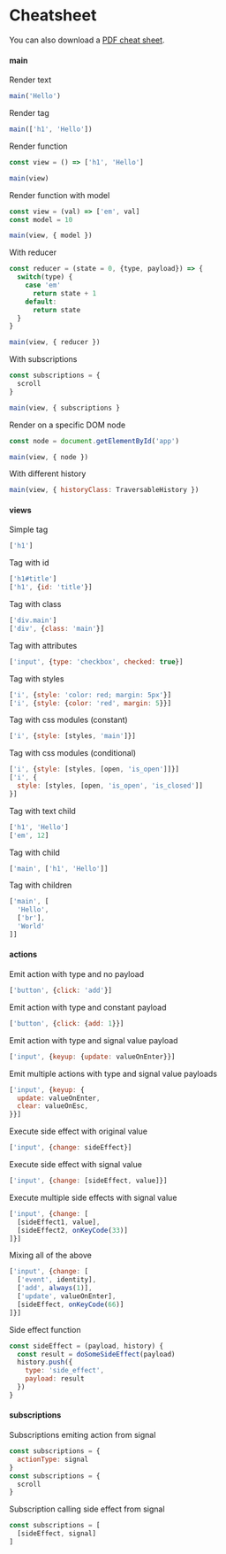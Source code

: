 # Cheatsheet

You can also download a [PDF cheat sheet](http://lulk.in/act/docs/cheatsheet.pdf).

#### main

Render text

```js
main('Hello')
```

Render tag

```js
main(['h1', 'Hello'])
```

Render function

```js
const view = () => ['h1', 'Hello']

main(view)
```

Render function with model

```js
const view = (val) => ['em', val]
const model = 10

main(view, { model })
```

With reducer

```js
const reducer = (state = 0, {type, payload}) => {
  switch(type) {
    case 'em'
      return state + 1
    default:
      return state
  }
}

main(view, { reducer })
```

With subscriptions

```js
const subscriptions = {
  scroll
}

main(view, { subscriptions }
```

Render on a specific DOM node

```js
const node = document.getElementById('app')

main(view, { node })
```

With different history

```js
main(view, { historyClass: TraversableHistory })
```

#### views

Simple tag

```js
['h1']
```

Tag with id

```js
['h1#title']
['h1', {id: 'title'}]
```

Tag with class

```js
['div.main']
['div', {class: 'main'}]
```

Tag with attributes

```js
['input', {type: 'checkbox', checked: true}]
```

Tag with styles

```js
['i', {style: 'color: red; margin: 5px'}]
['i', {style: {color: 'red', margin: 5}}]
```

Tag with css modules (constant)

```js
['i', {style: [styles, 'main']}]
```

Tag with css modules (conditional)

```js
['i', {style: [styles, [open, 'is_open']]}]
['i', {
  style: [styles, [open, 'is_open', 'is_closed']]
}]
```

Tag with text child

```js
['h1', 'Hello']
['em', 12]
```

Tag with child

```js
['main', ['h1', 'Hello']]
```

Tag with children

```js
['main', [
  'Hello',
  ['br'],
  'World'
]]
```

#### actions

Emit action with type and no payload

```js
['button', {click: 'add'}]
```

Emit action with type and constant payload

```js
['button', {click: {add: 1}}]
```

Emit action with type and signal value payload

```js
['input', {keyup: {update: valueOnEnter}}]
```

Emit multiple actions with type and signal value
payloads

```js
['input', {keyup: {
  update: valueOnEnter,
  clear: valueOnEsc,
}}]
```

Execute side effect with original value

```js
['input', {change: sideEffect}]
```

Execute side effect with signal value

```js
['input', {change: [sideEffect, value]}]
```

Execute multiple side effects with signal value

```js
['input', {change: [
  [sideEffect1, value],
  [sideEffect2, onKeyCode(33)]
]}]
```

Mixing all of the above

```js
['input', {change: [
  ['event', identity],
  ['add', always(1)],
  ['update', valueOnEnter],
  [sideEffect, onKeyCode(66)]
]}]
```

Side effect function

```js
const sideEffect = (payload, history) {
  const result = doSomeSideEffect(payload)
  history.push({
    type: 'side_effect',
    payload: result
  })
}
```

#### subscriptions

Subscriptions emiting action from signal

```js
const subscriptions = {
  actionType: signal
}
const subscriptions = {
  scroll
}
```

Subscription calling side effect from signal

```js
const subscriptions = [
  [sideEffect, signal]
]
```
